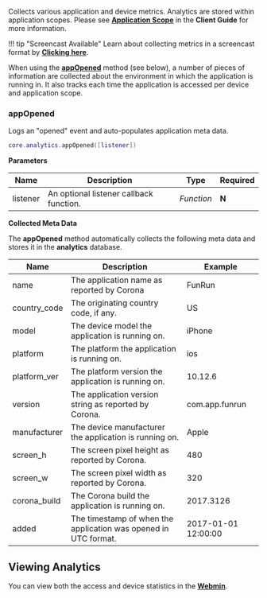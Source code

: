 Collects various application and device metrics. Analytics are stored within application scopes. Please see __[Application Scope](/client/guide/#application-scope)__ in the __Client Guide__ for more information.

!!! tip "Screencast Available"
    Learn about collecting metrics in a screencast format by __[Clicking here](/screencasts/#collecting-metrics)__.

When using the __[appOpened](#appopened)__ method (see below), a number of pieces of information are collected about the environment in which the application is running in. It also tracks each time the application is accessed per device and application scope.

### appOpened

Logs an "opened" event and auto-populates application meta data.

```lua
core.analytics.appOpened([listener])
```

__Parameters__

|Name|Description|Type|Required|
|----|-----------|----|--------|
|listener|An optional listener callback function.|_Function_|__N__|

__Collected Meta Data__

The __appOpened__ method automatically collects the following meta data and stores it in the __analytics__ database.

|Name|Description|Example|
|----|-----------|-------|
|name|The application name as reported by Corona|FunRun|
|country_code|The originating country code, if any.|US|
|model|The device model the application is running on.|iPhone|
|platform|The platform the application is running on.|ios|
|platform_ver|The platform version the application is running on.|10.12.6|
|version|The application version string as reported by Corona.|com.app.funrun|
|manufacturer|The device manufacturer the application is running on.|Apple|
|screen_h|The screen pixel height as reported by Corona.|480|
|screen_w|The screen pixel width as reported by Corona.|320|
|corona_build|The Corona build the application is running on.|2017.3126|
|added|The timestamp of when the application was opened in UTC format.|2017-01-01 12:00:00|

## Viewing Analytics

You can view both the access and device statistics in the __[Webmin](/server/webmin/setup/)__.
